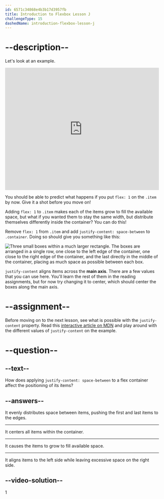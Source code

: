 ```yaml
---
id: 6571c34868e4b3b17d3957fb
title: Introduction to Flexbox Lesson J
challengeType: 15
dashedName: introduction-flexbox-lesson-j
---
```

# --description--

Let's look at an example.

<iframe allowfullscreen="true" allowpaymentrequest="true" allowtransparency="true" class="cp_embed_iframe " frameborder="0" height="400" width="100%" name="cp_embed_1" scrolling="no" src="https://codepen.io/TheOdinProjectExamples/embed/MWoyBzR?height=400&amp;default-tab=html%2Cresult&amp;slug-hash=MWoyBzR&amp;editable=true&amp;user=TheOdinProjectExamples&amp;name=cp_embed_1" style="width: 100%; overflow:hidden; display:block;" title="CodePen Embed" loading="lazy" id="cp_embed_MWoyBzR"></iframe>

You should be able to predict what happens if you put `flex: 1` on the `.item` by now. Give it a shot before you move on!

Adding `flex: 1` to `.item` makes each of the items grow to fill the available space, but what if you wanted them to stay the same width, but distribute themselves differently inside the container? You can do this!

Remove `flex: 1` from `.item` and add `justify-content: space-between` to `.container`. Doing so should give you something like this:

<img src="https://cdn.freecodecamp.org/curriculum/odin-project/flex-box/flexbox-05.png" alt="Three small boxes within a much larger rectangle. The boxes are arranged in a single row, one close to the left edge of the container, one close to the right edge of the container, and the last directly in the middle of the container, placing as much space as possible between each box.">

`justify-content` aligns items across the **main axis**. There are a few values that you can use here. You'll learn the rest of them in the reading assignments, but for now try changing it to center, which should center the boxes along the main axis.

# --assignment--

Before moving on to the next lesson, see what is possible with the `justify-content` property. Read this [interactive article on MDN](https://developer.mozilla.org/en-US/docs/Web/CSS/justify-content) and play around with the different values of `justify-content` on the example.

# --question--

## --text--

How does applying `justify-content: space-between` to a flex container affect the positioning of its items?

## --answers--

It evenly distributes space between items, pushing the first and last items to the edges.

---

It centers all items within the container.

---

It causes the items to grow to fill available space.

---

It aligns items to the left side while leaving excessive space on the right side.

## --video-solution--

1
